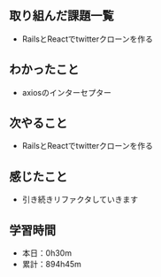 ## 取り組んだ課題一覧
- RailsとReactでtwitterクローンを作る
## わかったこと
- axiosのインターセプター
## 次やること
- RailsとReactでtwitterクローンを作る
## 感じたこと
- 引き続きリファクタしていきます
## 学習時間
- 本日：0h30m
- 累計：894h45m
